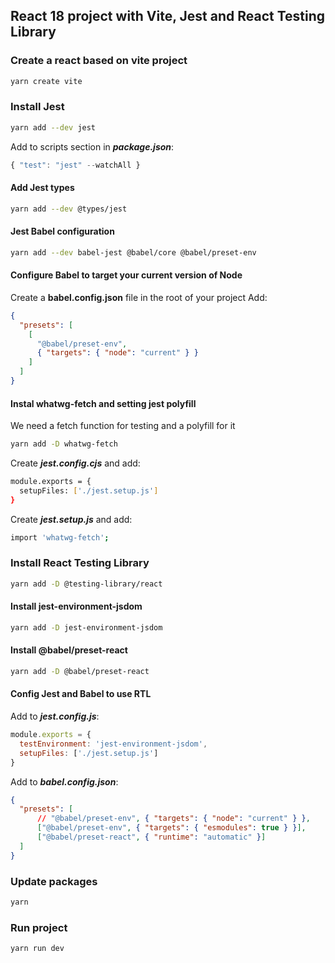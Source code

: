 ## React 18 project with Vite, Jest and React Testing Library

### Create a react based on vite project
``` sh
yarn create vite
```

### Install Jest
 ``` sh 
 yarn add --dev jest
 ```
 
Add to scripts section in ***package.json***:
 ``` js
{ "test": "jest" --watchAll } 
 ```

#### Add Jest types
```sh
yarn add --dev @types/jest
 ```
 
#### Jest Babel configuration
```sh
yarn add --dev babel-jest @babel/core @babel/preset-env
```

#### Configure Babel to target your current version of Node
Create a **babel.config.json** file in the root of your project
Add:
```json
{
  "presets": [
    [
      "@babel/preset-env",
      { "targets": { "node": "current" } }
    ]
  ]
}
```

#### Instal whatwg-fetch and setting jest polyfill
We need a fetch function for testing and a polyfill for it
```sh
yarn add -D whatwg-fetch
```

Create ***jest.config.cjs*** and add:
```sh
module.exports = {
  setupFiles: ['./jest.setup.js']
}
```

Create ***jest.setup.js*** and add:
```sh
import 'whatwg-fetch';
```

### Install React Testing Library
```sh
yarn add -D @testing-library/react
```

#### Install jest-environment-jsdom
```sh
yarn add -D jest-environment-jsdom
```

#### Install @babel/preset-react
```sh
yarn add -D @babel/preset-react
```

#### Config Jest and Babel to use RTL
Add to ***jest.config.js***:

```js
module.exports = {
  testEnvironment: 'jest-environment-jsdom',
  setupFiles: ['./jest.setup.js']
}
```

Add to ***babel.config.json***:

```json
{
  "presets": [
      // "@babel/preset-env", { "targets": { "node": "current" } },
      ["@babel/preset-env", { "targets": { "esmodules": true } }],
      ["@babel/preset-react", { "runtime": "automatic" }]
  ]
}
```

### Update packages
```sh
yarn
 ```
 
### Run project
```sh
yarn run dev
 ```